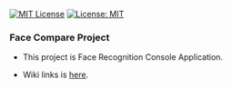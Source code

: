  [![MIT License](http://img.shields.io/badge/license-MIT-blue.svg?style=flat)](LICENSE) [![License: MIT](https://img.shields.io/badge/License-MIT-yellow.svg)](https://opensource.org/licenses/MIT)
### Face Compare Project

- This project is Face Recognition Console Application.

- Wiki links is [here](https://github.com/takkii/facecompare/wiki).
